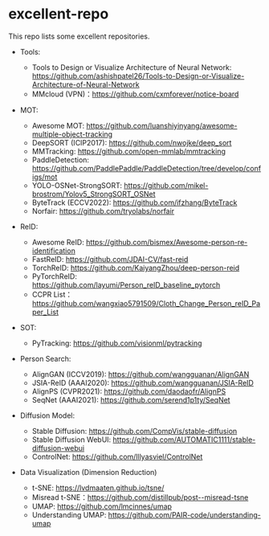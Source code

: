 # excellent-repo
This repo lists some excellent repositories.

- Tools:
  - Tools to Design or Visualize Architecture of Neural Network: https://github.com/ashishpatel26/Tools-to-Design-or-Visualize-Architecture-of-Neural-Network
  - MMcloud (VPN)：https://github.com/cxmforever/notice-board

- MOT:
  - Awesome MOT: https://github.com/luanshiyinyang/awesome-multiple-object-tracking
  - DeepSORT (ICIP2017): https://github.com/nwojke/deep_sort
  - MMTracking: https://github.com/open-mmlab/mmtracking
  - PaddleDetection: https://github.com/PaddlePaddle/PaddleDetection/tree/develop/configs/mot
  - YOLO-OSNet-StrongSORT: https://github.com/mikel-brostrom/Yolov5_StrongSORT_OSNet
  - ByteTrack (ECCV2022): https://github.com/ifzhang/ByteTrack
  - Norfair: https://github.com/tryolabs/norfair

- ReID: 
  - Awesome ReID: https://github.com/bismex/Awesome-person-re-identification
  - FastReID: https://github.com/JDAI-CV/fast-reid
  - TorchReID: https://github.com/KaiyangZhou/deep-person-reid
  - PyTorchReID: https://github.com/layumi/Person_reID_baseline_pytorch
  - CCPR List：https://github.com/wangxiao5791509/Cloth_Change_Person_reID_Paper_List

- SOT:
  - PyTracking: https://github.com/visionml/pytracking

- Person Search:
  - AlignGAN (ICCV2019): https://github.com/wangguanan/AlignGAN
  - JSIA-ReID (AAAI2020): https://github.com/wangguanan/JSIA-ReID
  - AlignPS (CVPR2021): https://github.com/daodaofr/AlignPS
  - SeqNet (AAAI2021): https://github.com/serend1p1ty/SeqNet

  
- Diffusion Model:
  - Stable Diffusion: https://github.com/CompVis/stable-diffusion
  - Stable Diffusion WebUI: https://github.com/AUTOMATIC1111/stable-diffusion-webui
  - ControlNet: https://github.com/lllyasviel/ControlNet

- Data Visualization (Dimension Reduction)
  - t-SNE: https://lvdmaaten.github.io/tsne/
  - Misread t-SNE：https://github.com/distillpub/post--misread-tsne
  - UMAP: https://github.com/lmcinnes/umap
  - Understanding UMAP: https://github.com/PAIR-code/understanding-umap
